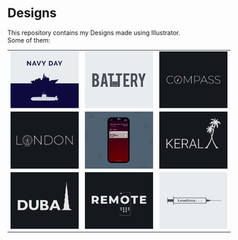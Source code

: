 # Designs
This repository contains my Designs made using Illustrator.<br>
Some of them:<br>
<table>
<tr><td><img src="./2020-12/png/04.12.2020.png"></td><td><img src="./2020-11/png/28.11.2020.png"></td><td><img src="./2020-12/png/12.12.2020.png"></td></tr>
<tr><td><img src="./2020-12/png/16.12.2020.png"></td><td><img src="./2020-11/png/19.11.2020 - 2.png"></td><td><img src="./2020-12/png/25.12.2020.png"></td></tr>
<tr><td><img src="./2020-12/png/14.12.2020.png"></td><td><img src="./2020-12/png/08.12.2020.png"></td><td><img src="./2020-11/png/30.11.2020.png"></td></tr>
</table>

